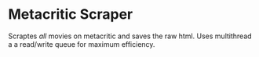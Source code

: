 # Metacritic Scraper
Scraptes *all* movies on metacritic and saves the raw html. Uses multithread a a read/write queue for maximum efficiency. 
